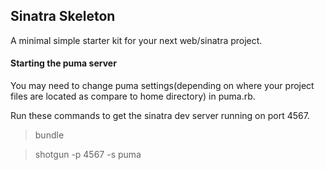 ## Sinatra Skeleton
A minimal simple starter kit for your next web/sinatra project.

#### Starting the puma server
You may need to change puma settings(depending on where your project files are located 
as compare to home directory) in puma.rb.

Run these commands to get the sinatra dev server running on port 4567. 

> bundle

> shotgun -p 4567 -s puma
